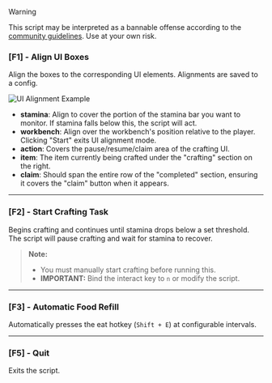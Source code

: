 > [!WARNING]
> This script may be interpreted as a bannable offense according to the [community guidelines](https://bitcraftonline.com/community-guidelines).
> Use at your own risk.

### [F1] - Align UI Boxes
Align the boxes to the corresponding UI elements. Alignments are saved to a config.

![UI Alignment Example](https://github.com/user-attachments/assets/a9b8d5f0-860f-4643-aace-8129fccbbc26)

- **stamina**: Align to cover the portion of the stamina bar you want to monitor. If stamina falls below this, the script will act.
- **workbench**: Align over the workbench's position relative to the player. Clicking "Start" exits UI alignment mode.
- **action**: Covers the pause/resume/claim area of the crafting UI.
- **item**: The item currently being crafted under the "crafting" section on the right.
- **claim**: Should span the entire row of the "completed" section, ensuring it covers the "claim" button when it appears.

---

### [F2] - Start Crafting Task
Begins crafting and continues until stamina drops below a set threshold. The script will pause crafting and wait for stamina to recover.

> **Note:**  
> - You must manually start crafting before running this.
> - **IMPORTANT:** Bind the interact key to `n` or modify the script.

---

### [F3] - Automatic Food Refill
Automatically presses the eat hotkey (`Shift + E`) at configurable intervals.

---

### [F5] - Quit
Exits the script.

